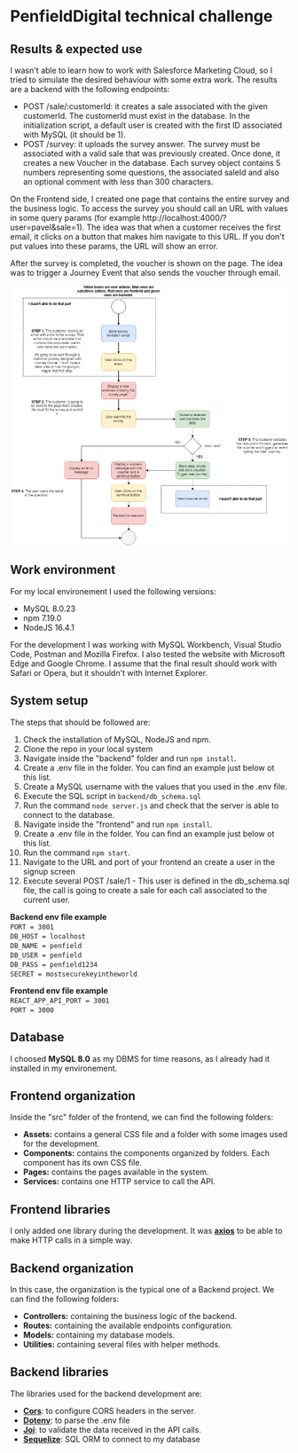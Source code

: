 

# PenfieldDigital technical challenge

## Results & expected use

I wasn't able to learn how to work with Salesforce Marketing Cloud, so I tried to simulate the desired behaviour with some extra work. The results are a backend with the following endpoints:
   - POST /sale/:customerId: it creates a sale associated with the given customerId. The customerId must exist in the database. In the initialization script, a default user is created with the first ID associated with MySQL (it should be 1).
   - POST /survey: it uploads the survey answer. The survey must be associated with a valid sale that was previously created. Once done, it creates a new Voucher in the database. Each survey object contains 5 numbers representing some questions, the associated saleId and also an optional comment with less than 300 characters.

On the Frontend side, I created one page that contains the entire survey and the business logic. To access the survey you should call an URL with values in some query params (for example http://localhost:4000/?user=pavel&sale=1). The idea was that when a customer receives the first email, it clicks on a button that makes him navigate to this URL. If you don't put values into these params, the URL will show an error. 

After the survey is completed, the voucher is shown on the page. The idea was to trigger a Journey Event that also sends the voucher through email. 

![Workflow](https://raw.githubusercontent.com/pkhralovich/PenfieldChallenge/main/Nike_2.png)

## Work environment

For my local environement I used the following versions:

 - MySQL 8.0.23
 - npm 7.19.0
 - NodeJS 16.4.1

For the development I was working with MySQL Workbench, Visual Studio Code, Postman and Mozilla Firefox.
I also tested the website with Microsoft Edge and Google Chrome. I assume that the final result should work with Safari or Opera, but it shouldn't with Internet Explorer.


## System setup
The steps that should be followed are:

 1. Check the installation of MySQL, NodeJS and npm.
 2. Clone the repo in your local system
 3. Navigate inside the "backend" folder and run `npm install`.
 4. Create a .env file in the folder. You can find an example just below ot this list.
 5. Create a MySQL username with the values that you used in the .env file.
 6. Execute the SQL script in `backend/db_schema.sql`
 7. Run the command `node server.js` and check that the server is able to connect to the database.
 8. Navigate inside the "frontend" and run `npm install`.
 9. Create a .env file in the folder. You can find an example just below ot this list.
 10. Run the command `npm start`. 
 11. Navigate to the URL and port of your frontend an create a user in the signup screen
 12. Execute several POST /sale/1 - This user is defined in the db_schema.sql file, the call is going to create a sale for each call associated to the current user.
 
**Backend env file example** <br>
`PORT = 3001`<br>
`DB_HOST = localhost` <br>
`DB_NAME = penfield` <br>
`DB_USER = penfield` <br>
`DB_PASS = penfield1234` <br>
`SECRET = mostsecurekeyintheworld` <br>

**Frontend env file example** <br>
`REACT_APP_API_PORT = 3001`<br>
`PORT = 3000`<br>

## Database
I choosed **MySQL 8.0** as my DBMS for time reasons, as I already had it installed in my environement.

## Frontend organization
Inside the "src" folder of the frontend, we can find the following folders:

 - **Assets:** contains a general CSS file and a folder with some images used for the development.
 - **Components:** contains the components organized by folders. Each component has its own CSS file.
 - **Pages:** contains the pages available in the system.
 - **Services:** contains one HTTP service to call the API.

## Frontend libraries
I only added one library during the development. It was [**axios**](https://www.npmjs.com/package/axios) to be able to make HTTP calls in a simple way. 
  
## Backend organization

In this case, the organization is the typical one of a Backend project. We can find the following folders:

 - **Controllers:** containing the business logic of the backend.
 - **Routes:** containing the available endpoints configuration.
 - **Models:** containing my database models.
 - **Utilities:** containing several files with helper methods.

## Backend libraries
The libraries used for the backend development are:

 - [**Cors**](https://www.npmjs.com/package/cors): to configure CORS headers in the server.
 - [**Dotenv**](https://www.npmjs.com/package/dotenv): to parse the .env file
 - [**Joi**](https://www.npmjs.com/package/joi): to validate the data received in the API calls.
 - [**Sequelize**](https://www.npmjs.com/package/sequelize): SQL ORM to connect to my database
